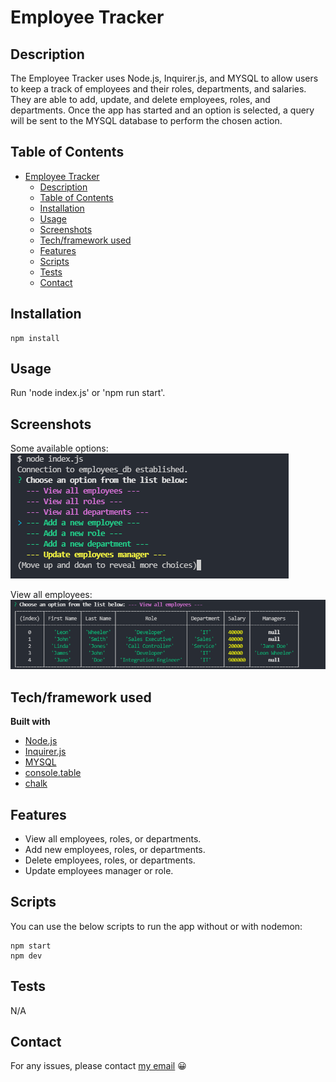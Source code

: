 # Employee Tracker

## Description

The Employee Tracker uses Node.js, Inquirer.js, and MYSQL to allow users to keep a track of employees and their roles, departments, and salaries. They are able to add, update, and delete employees, roles, and departments. Once the app has started and an option is selected, a query will be sent to the MYSQL database to perform the chosen action.

## Table of Contents

- [Employee Tracker](#employee-tracker)
  - [Description](#description)
  - [Table of Contents](#table-of-contents)
  - [Installation](#installation)
  - [Usage](#usage)
  - [Screenshots](#screenshots)
  - [Tech/framework used](#techframework-used)
  - [Features](#features)
  - [Scripts](#scripts)
  - [Tests](#tests)
  - [Contact](#contact)

## Installation

```
npm install
```

## Usage

Run 'node index.js' or 'npm run start'.

## Screenshots

Some available options:  
![Options](./public/assets/images/options.png "Options")

View all employees:
![Employees](./public/assets/images/employees.png "Employees")

## Tech/framework used

<b>Built with</b>

- [Node.js](https://nodejs.org/en/)
- [Inquirer.js](https://www.npmjs.com/package/inquirer)
- [MYSQL](https://www.mysql.com/)
- [console.table](https://www.npmjs.com/package/console.table)
- [chalk](https://www.npmjs.com/package/chalk)

## Features

- View all employees, roles, or departments.
- Add new employees, roles, or departments.
- Delete employees, roles, or departments.
- Update employees manager or role.

## Scripts

You can use the below scripts to run the app without or with nodemon:

```
npm start
npm dev
```

## Tests

N/A

## Contact

For any issues, please contact [my email](mailto:leonwheeler08@gmail.com) 😀
